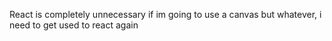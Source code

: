 React is completely unnecessary if im going to use a canvas
but whatever, i need to get used to react again
